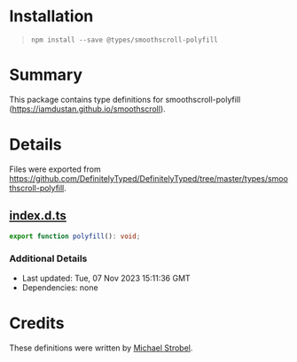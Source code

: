 # Installation
> `npm install --save @types/smoothscroll-polyfill`

# Summary
This package contains type definitions for smoothscroll-polyfill (https://iamdustan.github.io/smoothscroll).

# Details
Files were exported from https://github.com/DefinitelyTyped/DefinitelyTyped/tree/master/types/smoothscroll-polyfill.
## [index.d.ts](https://github.com/DefinitelyTyped/DefinitelyTyped/tree/master/types/smoothscroll-polyfill/index.d.ts)
````ts
export function polyfill(): void;

````

### Additional Details
 * Last updated: Tue, 07 Nov 2023 15:11:36 GMT
 * Dependencies: none

# Credits
These definitions were written by [Michael Strobel](https://github.com/kryops).
